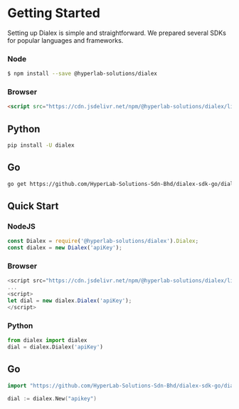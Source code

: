 # Getting Started

Setting up Dialex is simple and straightforward. We prepared several SDKs for popular languages and frameworks.

### Node

```bash
$ npm install --save @hyperlab-solutions/dialex
```

### **Browser**

```html
<script src="https://cdn.jsdelivr.net/npm/@hyperlab-solutions/dialex/lib/dialex.min.js"></script>
```

## Python

```bash
pip install -U dialex
```

## Go

```bash
go get https://github.com/HyperLab-Solutions-Sdn-Bhd/dialex-sdk-go/dialex
```

## Quick Start

### NodeJS

```js
const Dialex = require('@hyperlab-solutions/dialex').Dialex;
const dialex = new Dialex('apiKey');
```

### Browser

```js
<script src="https://cdn.jsdelivr.net/npm/@hyperlab-solutions/dialex/lib/dialex.min.js"></script>
...
<script>
let dial = new dialex.Dialex('apiKey');
</script>
```

### Python

```py
from dialex import dialex
dial = dialex.Dialex('apiKey')
```

## Go

```go
import "https://github.com/HyperLab-Solutions-Sdn-Bhd/dialex-sdk-go/dialex"

dial := dialex.New("apikey")
```



